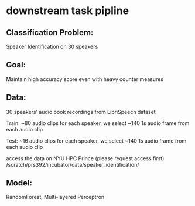 # downstream task pipline

## Classification Problem: 
Speaker Identification on 30 speakers


## Goal:
Maintain  high accuracy score  even with heavy counter measures

## Data:
30 speakers’ audio book recordings from LibriSpeech dataset

Train:  ~80 audio clips  for each speaker, we select  ~140  1s audio frame from each audio clip

Test:   ~16 audio clips  for each speaker, we select  ~140  1s audio frame from each audio clip

access the data on NYU HPC Prince (please request access first) /scratch/prs392/incubator/data/speaker_identification/

## Model:
RandomForest, Multi-layered Perceptron
